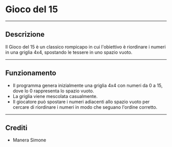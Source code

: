 # Gioco del 15
---
## Descrizione
Il Gioco del 15 è un classico rompicapo in cui l'obiettivo è riordinare i numeri in una griglia 4x4, spostando le tessere in uno spazio vuoto.

---
## Funzionamento
- Il programma genera inizialmente una griglia 4x4 con numeri da 0 a 15, dove lo 0 rappresenta lo spazio vuoto.
- La griglia viene mescolata casualmente.
- Il giocatore può spostare i numeri adiacenti allo spazio vuoto per cercare di riordinare i numeri in modo che seguano l'ordine corretto.

---
## Crediti
- Manera Simone